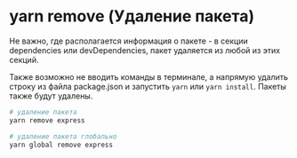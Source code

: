 # yarn remove (Удаление пакета)

Не важно, где располагается информация о пакете - в секции dependencies или devDependencies, пакет удаляется из любой из этих секций.

Также возможно не вводить команды в терминале, а напрямую удалить строку из файла package.json и запустить `yarn` или `yarn install`. Пакеты также будут удалены.

```bash
# удаление пакета
yarn remove express

# удаление пакета глобально
yarn global remove express
```
